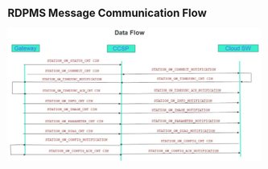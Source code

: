 ## RDPMS Message Communication Flow

![RDPMS Message Communication Flow](../../images/rdpms_message_flow.png)
